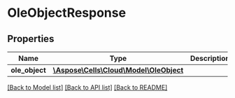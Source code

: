 # OleObjectResponse

## Properties
Name | Type | Description | Notes
------------ | ------------- | ------------- | -------------
**ole_object** | [**\Aspose\Cells\Cloud\Model\OleObject**](OleObject.md) |  | [optional] 

[[Back to Model list]](../README.md#documentation-for-models) [[Back to API list]](../README.md#documentation-for-api-endpoints) [[Back to README]](../README.md)


